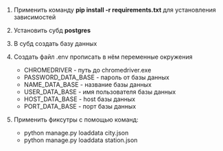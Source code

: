 1. Применить команду **pip install -r requirements.txt** для установления зависимостей


2. Установить субд **postgres**


3. В субд создать базу данных


4. Создать файл .env прописать в нём переменные окружения
   
   
    - CHROMEDRIVER - путь до chromedriver.exe 
    - PASSWORD_DATA_BASE - пароль от базы данных
    - NAME_DATA_BASE - название базы данных
    - USER_DATA_BASE - имя пользователя базы данных
    - HOST_DATA_BASE - host базы данных
    - PORT_DATA_BASE - порт базы данных 


5. Применить фиксутры c помощью команд:
    - python manage.py loaddata city.json
    - python manage.py loaddata station.json